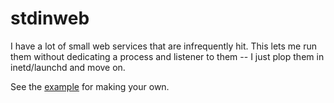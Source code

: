 # stdinweb

I have a lot of small web services that are infrequently hit.  This
lets me run them without dedicating a process and listener to them --
I just plop them in inetd/launchd and move on.

See the [example][example] for making your own.

[example]: /dustin/go-stdinweb/blob/master/example/example.go
